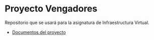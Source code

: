 # Proyecto Vengadores

Repositorio que se usará para la asignatura de Infraestructura Virtual.

- [Documentos del proyecto](https://github.com/Davidj231996/Proyecto-Vengadores/tree/master/doc)
